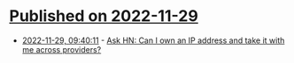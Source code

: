 # [Published on 2022-11-29](index.md)

* [2022-11-29, 09:40:11](https://news.ycombinator.com/item?id=33785512) - [Ask HN: Can I own an IP address and take it with me across providers?](https://news.ycombinator.com/item?id=33785512)
